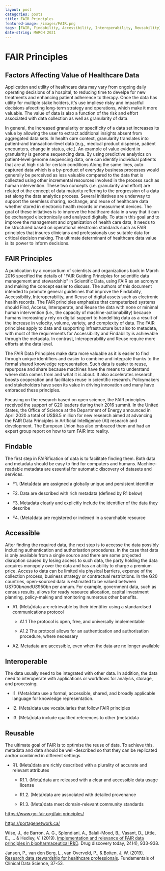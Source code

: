 ```yaml
---
layout: post
categories: posts
title: FAIR Principles    
featured-image: /images/FAIR.png
tags: [FAIR, Findability, Accessibility, Interoperability, Reusability]
date-string: MARCH 2021
---
```


# FAIR Principles

## Factors Affecting Value of Healthcare Data 

Application and utility of healthcare data may vary from ongoing daily operating decisions of a hospital, to reducing time to develpe for new treatments and enhancing patient adherence to therapy. Once the data has utility  for multiple stake holders, it's use impliese risky and impactful decisions afeecting long-term strategy and operations, which make it more valuable. The value of data is also a function of the risk and effort associated with data collection as well as granularity of data.

In general, the increased granularity or specificity of a data set increases its value by allowing the user to extract additional insights absent from aggregated data sets. In health care context, granularity translates into patient-and transaction-level data (e.g., medical product dispense, patient encounters, change in status, etc.). An example of value evident in granularity is genome sequencing data. By using predictive analytics on patient-level genome sequencing data, one can identify individual patients that are at high risk for certain conditions.Along the same lines, auto captured data which is a by-product of everyday business processes would generally be perceived as less valuable compared to the data that is collected using other incremental resources involved in the process such as human intervention. These two concepts (i.e. granularity and effort) are related ot the concept of data maturity reffering to the progression of a data set along the data analytics process. Several initiatives are underway to support the seemless sharing, exchange, and reuse of healthcare data whether stored in electronic health records or measurment devices. The goal of these initiatives is  to improve the healthcare data in a way that it can be exchanged electronically and analyzed digitally. To attain this goal and to improve the management and organization of health care data, it needs to be structured based on operational electronic standards such as FAIR principles that insures clinicians and professionals use suitable data for critical decision making. The ultimate determinant of healthcare data value is its power to inform decisions. 

## FAIR Principles

A publication by a consortium of scientists and organizations back in March 2016 specified the details of "FAIR Guiding Principles for scientific data management and stewardship" in Scientific Data, using FAIR as an acronym and making the concept easier to discuss. The authors of this document intended to promote general guidelines that improve the Findability, Accessibility, Interoperability, and Reuse of digital assets such as electronic health records. The FAIR principles emphasize that computerized systems should Find, Access, Interoperate, and Reuse the data with none or minimal human intervention (i.e., the capacity of machine-actionability) because humans increasingly rely on digital support to handel big data as a result of the increase in velocity, volume, variety, and complexity of data. The FAIR principles apply to data and supporting infrastructure but also to metadata, with most of the requirements for Accessibility and Findability is achievable through the metadata. In contrast, Interoperability and Reuse require more efforts at the data level. 

The FAIR Data Principles make data more valuable as it is easier to find through unique identifiers and easier to combine and integrate thanks to the formal shared knowledge representation. Such data is easier to reuse, repurpose and share because machines have the means to understand where data comes from and what it is about. It also accelerates research, boosts cooperation and facilitates reuse in scientific research. Policymakers and stakeholders have seen its value in driving innovation and many have embraced these principles.

Focusing on the research based on open science, the FAIR principles received the support of  G20 leaders during their 2016 summit. In the United States, the Office of Science at the Department of Energy announced in April 2020 a total of US$8.5 million for new research aimed at advancing the FAIR Data Principles in Artificial Intelligence (AI) research and development. The European Union has also embraced them and had an expert group report on how to turn FAIR into reality.


## Findable

The first step in FAIRification of data is to facilitate finding them. Both data and metadata should be easy to find for computers and humans. Machine-readable metadata are essential for automatic discovery of datasets and services.

+ F1. (Meta)data are assigned a globally unique and persistent identifier

+ F2. Data are described with rich metadata (defined by R1 below)

+ F3. Metadata clearly and explicitly include the identifier of the data they describe

+ F4. (Meta)data are registered or indexed in a searchable resource

## Accessible

After finding the required data, the next step is to accesse the data possibly including authentication and authorisation procedures. In the case that data is only available from a single source and there are some projected disruption caused by losing access to such data, the party holding the data acquires monopoly over the data and has an ability to charge a premium price. Access to data can be limited via physical barriers, expense of the collection process, business strategy or contractual restrictions.  In the G20 countries, open-sourced data is estimated to be valued between US$700bn and US$950bn per annum. For example, government data, such as census results, allows for ready resource allocation, capital investment planning, policy-making and monitoring numerous other benefits.

+ A1. (Meta)data are retrievable by their identifier using a standardised communications protocol

  + A1.1 The protocol is open, free, and universally implementable

  + A1.2 The protocol allows for an authentication and authorisation procedure, where necessary

+ A2. Metadata are accessible, even when the data are no longer available

## Interoperable

The data usually need to be integrated with other data. In addition, the data need to interoperate with applications or workflows for analysis, storage, and processing.

+ I1. (Meta)data use a formal, accessible, shared, and broadly applicable language for knowledge representation.

+ I2. (Meta)data use vocabularies that follow FAIR principles

+ I3. (Meta)data include qualified references to other (meta)data

## Reusable

The ultimate goal of FAIR is to optimise the reuse of data. To achieve this, metadata and data should be well-described so that they can be replicated and/or combined in different settings.

+ R1. (Meta)data are richly described with a plurality of accurate and relevant attributes

  + R1.1. (Meta)data are released with a clear and accessible data usage license

  + R1.2. (Meta)data are associated with detailed provenance

  + R1.3. (Meta)data meet domain-relevant community standards










https://www.go-fair.org/fair-principles/

https://portagenetwork.ca/

Wise, J., de Barron, A. G., Splendiani, A., Balali-Mood, B., Vasant, D., Little, E., ... & Hedley, V. (2019). [Implementation and relevance of FAIR data principles in biopharmaceutical R&D](https://www.sciencedirect.com/science/article/pii/S1359644618303039). Drug discovery today, 24(4), 933-938.  

Jansen, P., van den Berg, L., van Overveld, P., & Boiten, J. W. (2019). [Research data stewardship for healthcare professionals](https://www.ncbi.nlm.nih.gov/books/NBK543528/). Fundamentals of Clinical Data Science, 37-53.
